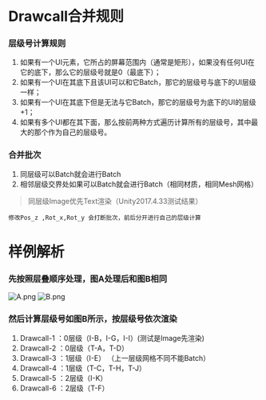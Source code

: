 # Drawcall合并规则
### 层级号计算规则
1. 如果有一个UI元素，它所占的屏幕范围内（通常是矩形），如果没有任何UI在它的底下，那么它的层级号就是0（最底下）；
2. 如果有一个UI在其底下且该UI可以和它Batch，那它的层级号与底下的UI层级一样；
3. 如果有一个UI在其底下但是无法与它Batch，那它的层级号为底下的UI的层级+1；
4. 如果有多个UI都在其下面，那么按前两种方式遍历计算所有的层级号，其中最大的那个作为自己的层级号。
### 合并批次
1. 同层级可以Batch就会进行Batch 
2. 相邻层级交界处如果可以Batch就会进行Batch（相同材质，相同Mesh网格）

> 同层级Image优先Text渲染（Unity2017.4.33测试结果）

```
修改Pos_z ,Rot_x,Rot_y 会打断批次，前后分开进行自己的层级计算
```
# 样例解析
### 先按照层叠顺序处理，图A处理后和图B相同
![A.png](https://github.com/Cairneqi/UGUI-Optimize/blob/master/A.png)
![B.png](https://github.com/Cairneqi/UGUI-Optimize/blob/master/B.png)
### 然后计算层级号如图B所示，按层级号依次渲染
1. Drawcall-1 ：0层级（I-B，I-G，I-I）(测试是Image先渲染)
2. Drawcall-2 ：0层级（T-A，T-D）
3. Drawcall-3 ：1层级（I-E） （上一层级网格不同不能Batch）
4. Drawcall-4 ：1层级（T-C，T-H，T-J）
5. Drawcall-5 ：2层级（I-K）
6. Drawcall-6 ：2层级（T-F）
